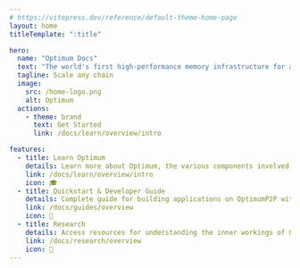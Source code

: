 ```yaml
---
# https://vitepress.dev/reference/default-theme-home-page
layout: home
titleTemplate: ":title"

hero:
  name: "Optimum Docs"
  text: "The world's first high-performance memory infrastructure for any blockchain."
  tagline: Scale any chain
  image:
    src: /home-logo.png
    alt: Optimum
  actions:
    - theme: brand
      text: Get Started
      link: /docs/learn/overview/intro

features:
  - title: Learn Optimum
    details: Learn more about Optimum, the various components involved, and how it could benefit your project.
    link: /docs/learn/overview/intro
    icon: 🎓
  - title: Quickstart & Developer Guide
    details: Complete guide for building applications on OptimumP2P with deployment options, client examples, and configuration.
    link: /docs/guides/overview
    icon: 🚀
  - title: Research
    details: Access resources for understanding the inner workings of Optimum and the research behind the technology.
    link: /docs/research/overview
    icon: 🔎
---
```

